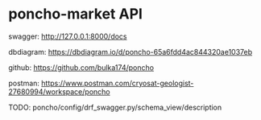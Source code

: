 # poncho-market API

swagger: http://127.0.0.1:8000/docs

dbdiagram: https://dbdiagram.io/d/poncho-65a6fdd4ac844320ae1037eb

github: https://github.com/bulka174/poncho

postman: https://www.postman.com/cryosat-geologist-27680994/workspace/poncho

TODO: poncho/config/drf_swagger.py/schema_view/description
